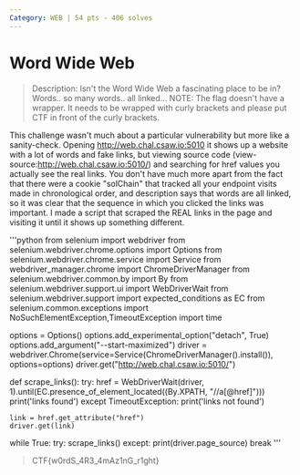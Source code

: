 ```yaml
---
Category: WEB | 54 pts - 406 solves
---
```


# Word Wide Web

> Description: Isn't the Word Wide Web a fascinating place to be in? Words.. so many words.. all linked... NOTE: The flag doesn't have a wrapper. It needs to be wrapped with curly brackets and please put CTF in front of the curly brackets.

This challenge wasn't much about a particular vulnerability but more like a sanity-check. Opening http://web.chal.csaw.io:5010 it shows up a website with a lot of words and fake links, but viewing source code (view-source:http://web.chal.csaw.io:5010/) and searching for href values you actually see the real links. You don't have much more apart from the fact that there were a cookie "solChain" that tracked all your endpoint visits made in chronological order, and description says that words are all linked, so it was clear that the sequence in which you clicked the links was important. I made a script that scraped the REAL links in the page and visiting it until it shows up something different.​

'''python
from selenium import webdriver
from selenium.webdriver.chrome.options import Options
from selenium.webdriver.chrome.service import Service
from webdriver_manager.chrome import ChromeDriverManager
from selenium.webdriver.common.by import By
from selenium.webdriver.support.ui import WebDriverWait
from selenium.webdriver.support import expected_conditions as EC
from selenium.common.exceptions import NoSuchElementException,TimeoutException
import time

options = Options()
options.add_experimental_option("detach", True)
options.add_argument("--start-maximized")
driver = webdriver.Chrome(service=Service(ChromeDriverManager().install()), options=options)
driver.get("http://web.chal.csaw.io:5010/")

def scrape_links():
    try:
        href = WebDriverWait(driver, 1).until(EC.presence_of_element_located((By.XPATH, "//a[@href]")))
        print('links found')
    except TimeoutException:
        print('links not found')

    link = href.get_attribute("href")
    driver.get(link)

while True:
    try:
        scrape_links()
    except:
        print(driver.page_source)
        break
'''

> CTF{w0rdS\_4R3\_4mAz1nG\_r1ght}
